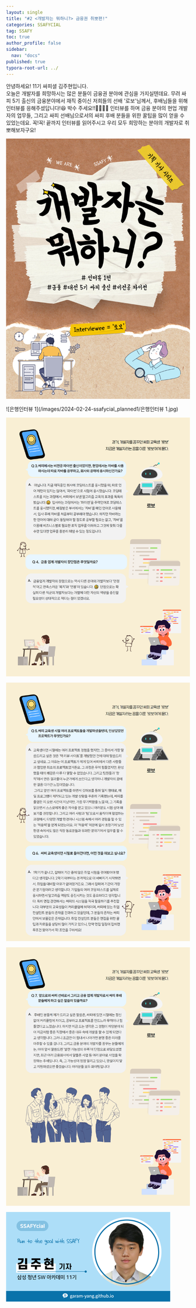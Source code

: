 ```yaml
---
layout: single
title: "#2 <개발자는 뭐하니?> 금융권 취뽀편!"
categories: SSAFYCIAL
tag: SSAFY
toc: true
author_profile: false
sidebar:
  nav: "docs"  
published: true
typora-root-url: ../
---
```


안녕하세요! 11기 싸피셜 김주현입니다.  
오늘은 개발자를 희망하시는 많은 분들이 금융권 분야에 관심을 가지실텐데요. 무려 싸피 5기 출신의 금융분야에서 재직 중이신 저희들의 선배 '로보'님께서, 후배님들을 위해 인터뷰를 응해주셨답니다!😆 박수 주세요!!👏👏👏👏 인터뷰를 하며 금융 분야의 현업 개발자의 업무들, 그리고 싸피 선배님으로서의 싸피 후배 분들을 위한 꿀팁을 많이 얻을 수 있었는데요. 꼭!꼭! 끝까지 인터뷰를 읽어주시고 우리 모두 희망하는 분야의 개발자로 취뽀해보자구요!  

![기획표지1](/images/2024-02-24-ssafycial_planned1/기획표지1.jpg)

![은행인터뷰 1](/images/2024-02-24-ssafycial_planned1/은행인터뷰 1.jpg)

![은행인터뷰2](/images/2024-02-24-ssafycial_planned1/은행인터뷰2.jpg)

![은행인터뷰3](/images/2024-02-24-ssafycial_planned1/은행인터뷰3.jpg)

![은행인터뷰4](/images/2024-02-24-ssafycial_planned1/은행인터뷰4.jpg)

<img src="/images/2024-02-24-ssafycial_planned1/명함_11기_구미_김주현.png" alt="명함_11기_구미_김주현" style="zoom:50%;" />
